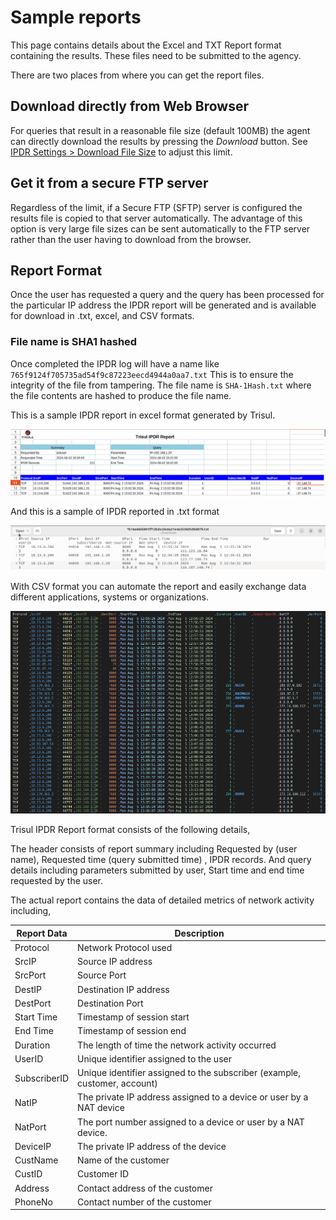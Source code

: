 # Sample reports

This page contains details about the Excel and TXT Report format containing the results. These files need to be submitted to the agency. 


There are two places from where you can get the report files.


## Download directly from Web Browser

For queries that result in a reasonable file size (default 100MB) the
agent can directly download the results by pressing the *Download* button. See [IPDR Settings > Download File Size](ipdr-settings) to adjust this limit.

## Get it from a secure FTP server   

Regardless of the limit, if a Secure FTP (SFTP) server is configured the
results file is copied to that server automatically. The advantage of
this option is very large file sizes can be sent automatically to the
FTP server rather than the user having to download from the browser.

## Report Format

Once the user has requested a query and the query has been processed for the particular IP address the IPDR report will be generated and is available for download in .txt, excel, and CSV formats.

### File name is SHA1 hashed 

Once completed the IPDR log will have a name like `765f9124f705735ad54f9c87223eecd4944a0aa7.txt` This is to ensure the
integrity of the file from tampering. The file name is `SHA-1Hash.txt` where the file contents are hashed to produce the file name.

This is a sample IPDR report in excel format generated by Trisul.

![](images/ipdrreport.png)

And this is a sample of IPDR reported in .txt format

![](images/ipdrreport_txtformat.png)

With CSV format you can automate the report and easily exchange data different applications, systems or organizations.

![](images/ipdrreport_csv.png)

Trisul IPDR Report format consists of the following details,

The header consists of report summary including Requested by (user name), Requested time (query submitted time) , IPDR records. And query details including parameters submitted by user, Start time and end time requested by the user.

The actual report contains the data of detailed metrics of network activity including,

| Report Data  | Description                                                               |
| ------------ | ------------------------------------------------------------------------- |
| Protocol     | Network Protocol used                                                     |
| SrcIP        | Source IP address                                                         |
| SrcPort      | Source Port                                                               |
| DestIP       | Destination IP address                                                    |
| DestPort     | Destination Port                                                          |
| Start Time   | Timestamp of session start                                                |
| End Time     | Timestamp of session end                                                  |
| Duration     | The length of time the network activity occurred                          |
| UserID       | Unique identifier assigned to the user                                    |
| SubscriberID | Unique identifier assigned to the subscriber (example, customer, account) |
| NatIP        | The private IP address assigned to a device or user by a NAT device       |
| NatPort      | The port number assigned to a device or user by a NAT device.             |
| DeviceIP     | The private IP address of the device                                      |
| CustName     | Name of the customer                                                      |
| CustID       | Customer ID                                                               |
| Address      | Contact address of the customer                                           |
| PhoneNo      | Contact number of the customer                                            |
